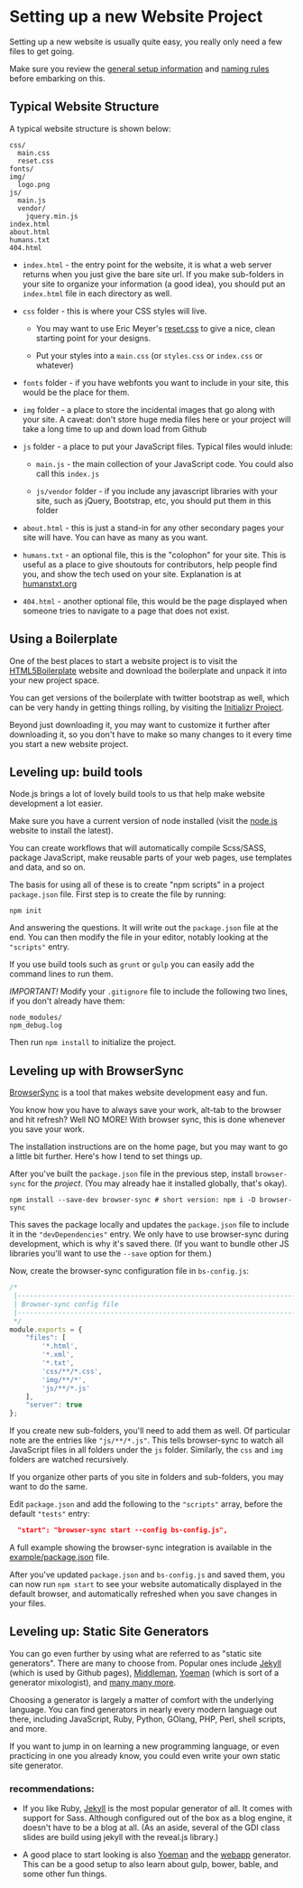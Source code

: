 # Setting up a new Website Project

Setting up a new website is usually quite easy, you really only need a
few files to get going.

Make sure you review the [general setup information](../README.md) and
[naming rules](../naming-rules.md) before embarking on this.

## Typical Website Structure

A typical website structure is shown below:

```
css/
  main.css
  reset.css
fonts/
img/
  logo.png
js/
  main.js
  vendor/
    jquery.min.js
index.html
about.html
humans.txt
404.html
```

* `index.html` - the entry point for the website, it is what a web
  server returns when you just give the bare site url. If you make
  sub-folders in your site to organize your information (a good idea),
  you should put an `index.html` file in each directory as well.

* `css` folder - this is where your CSS styles will live.

    * You may want to use Eric
      Meyer's
      [reset.css](http://meyerweb.com/eric/tools/css/reset/reset.css)
      to give a nice, clean starting point for your designs.


    * Put your styles into a `main.css` (or `styles.css` or
      `index.css` or whatever)

* `fonts` folder - if you have webfonts you want to include in your
  site, this would be the place for them.

* `img` folder - a place to store the incidental images that go along
  with your site. A caveat: don't store huge media files here or your
  project will take a long time to up and down load from Github

* `js` folder - a place to put your JavaScript files. Typical files
  would inlude:

    * `main.js` - the main collection of your JavaScript code. You
      could also call this `index.js`

    * `js/vendor` folder - if you include any javascript libraries
      with your site, such as jQuery, Bootstrap, etc, you should put
      them in this folder

* `about.html` - this is just a stand-in for any other secondary pages
  your site will have. You can have as many as you want.

* `humans.txt` - an optional file, this is the "colophon" for your
  site. This is useful as a place to give shoutouts for contributors,
  help people find you, and show the tech used on your
  site. Explanation is at [humanstxt.org](http://humanstxt.org/)

* `404.html` - another optional file, this would be the page displayed
  when someone tries to navigate to a page that does not exist.


## Using a Boilerplate

One of the best places to start a website project is to visit
the [HTML5Boilerplate](https://html5boilerplate.com/) website and
download the boilerplate and unpack it into your new project space.

You can get versions of the boilerplate with twitter bootstrap as
well, which can be very handy in getting things rolling, by visiting
the [Initializr Project](http://www.initializr.com/).

Beyond just downloading it, you may want to customize it further after
downloading it, so you don't have to make so many changes to it every
time you start a new website project.

## Leveling up: build tools

Node.js brings a lot of lovely build tools to us that help make
website development a lot easier.

Make sure you have a current version of node installed (visit
the [node.js](https://nodejs.com) website to install the latest).

You can create workflows that will automatically compile Scss/SASS,
package JavaScript, make reusable parts of your web pages, use
templates and data, and so on.

The basis for using all of these is to create "npm scripts" in a
project `package.json` file. First step is to create the file by
running:

```
npm init
```

And answering the questions. It will write out the `package.json` file
at the end. You can then modify the file in your editor, notably
looking at the `"scripts"` entry.

If you use build tools such as `grunt` or `gulp` you can easily add
the command lines to run them.

*IMPORTANT!* Modify your `.gitignore` file to include the following
two lines, if you don't already have them:

```
node_modules/
npm_debug.log
```

Then run `npm install` to initialize the project.


## Leveling up with BrowserSync

[BrowserSync](https://browsersync.io/) is a tool that makes website
development easy and fun.

You know how you have to always save your work, alt-tab to the browser
and hit refresh? Well NO MORE! With browser sync, this is done
whenever you save your work.

The installation instructions are on the home page, but you may want
to go a little bit further. Here's how I tend to set things up.

After you've built the `package.json` file in the previous step,
install `browser-sync` for the *project*. (You may already hae it
installed globally, that's okay).

```
npm install --save-dev browser-sync # short version: npm i -D browser-sync
```

This saves the package locally and updates the `package.json` file to
include it in the `"devDependencies"` entry. We only have to use
browser-sync during development, which is why it's saved there. (If
you want to bundle other JS libraries you'll want to use the `--save`
option for them.)

Now, create the browser-sync configuration file in `bs-config.js`:

```javascript
/*
 |--------------------------------------------------------------------------
 | Browser-sync config file
 |--------------------------------------------------------------------------
 */
module.exports = {
    "files": [
        '*.html',
		'*.xml',
		'*.txt',
        'css/**/*.css',
        'img/**/*',
        'js/**/*.js'
    ],
    "server": true
};
```


If you create new sub-folders, you'll need to add them as well. Of
particular note are the entries like `"js/**/*.js"`. This tells
browser-sync to watch all JavaScript files in all folders under the
`js` folder. Similarly, the `css` and `img` folders are watched
recursively.

If you organize other parts of you site in folders and
sub-folders, you may want to do the same.

Edit `package.json` and add the following to the `"scripts"` array,
before the default `"tests"` entry:

```json
  "start": "browser-sync start --config bs-config.js",
```

A full example showing the browser-sync integration is available in
the [example/package.json](example/package.json) file.

After you've updated `package.json` and `bs-config.js` and saved them,
you can now run `npm start` to see your website automatically
displayed in the default browser, and automatically refreshed when you
save changes in your files.


## Leveling up: Static Site Generators

You can go even further by using what are referred to as "static site
generators". There are many to choose from. Popular ones
include [Jekyll](https://jekyllrb.com) (which is used by Github
pages),
[Middleman](https://middlemanapp.com), [Yoeman](http://yeoman.io/)
(which is sort of a generator mixologist),
and [many many more](https://staticsitegenerators.net/).

Choosing a generator is largely a matter of comfort with the
underlying language. You can find generators in nearly every modern
language out there, including JavaScript, Ruby, Python, GOlang, PHP,
Perl, shell scripts, and more.

If you want to jump in on learning a new programming language, or even
practicing in one you already know, you could even write your own
static site generator.

### recommendations:

* If you like Ruby, [Jekyll](https://jekyllrb.com) is the most popular
  generator of all. It comes with support for Sass.  Although
  configured out of the box as a blog engine, it doesn't have to be a
  blog at all. (As an aside, several of the GDI class slides are build
  using jekyll with the reveal.js library.)

* A good place to start looking is also [Yoeman](http://yoeman.io) and
  the [webapp](https://github.com/yeoman/generator-webapp#readme)
  generator. This can be a good setup to also learn about gulp, bower,
  bable, and some other fun things.
